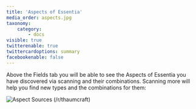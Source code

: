 ```yaml
---
title: 'Aspects of Essentia'
media_order: aspects.jpg
taxonomy:
    category:
        - docs
visible: true
twitterenable: true
twittercardoptions: summary
facebookenable: false
---
```


Above the Fields tab you will be able to see the Aspects of Essentia you have discovered via scanning and their combinations. Scanning more will help you find new types and the combinations for them: 

![[Aspect Sources (/r/thaumcraft)
](https://www.reddit.com/r/Thaumcraft/comments/8gtfak/sources_of_essentia_mega_guide_tc6/)](aspects.jpg)




